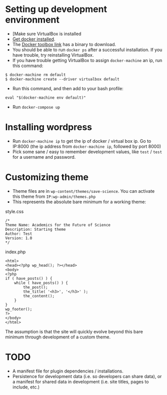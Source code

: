 # Setting up development environment

- [Make sure VirtualBox is installed
- [Get docker installed](https://docs.docker.com/engine/installation/).
- The [Docker toolbox link](https://www.docker.com/products/docker-toolbox) has a binary to download.
- You should be able to run `docker ps` after a successful installation. If you have trouble, try reinstalling VirtualBox. 
- If you have trouble getting VirtualBox to assign `docker-machine` an ip, run this command:
```
$ docker-machine rm default
$ docker-machine create --driver virtualbox default
```
- Run this command, and then add to your bash profile: 
```
eval "$(docker-machine env default)"
```
- Run `docker-compose up`

# Installing wordpress

- Run `docker-machine ip` to get the ip of docker / virtual box ip. Go to IP:8000 (the ip address from `docker-machine ip`, followed by port 8000)
- Pick some sane / easy to remember development values, like `test` / `test` for a username and password.

# Customizing theme

- Theme files are in `wp-content/themes/save-science`. You can activate this theme from `IP:wp-admin/themes.php`
- This represents the absolute bare minimum for a working theme:

style.css
```
/*   
Theme Name: Academics for the Future of Science
Description: Starting theme
Author: Test
Version: 1.0
*/
```

index.php
```
<html>
<head><?php wp_head(); ?></head>
<body>
<?php
if ( have_posts() ) {
    while ( have_posts() ) {
        the_post();
        the_title( '<h3>', '</h3>' );
        the_content();
    }
}
wp_footer();
?>
</body>
</html>
```

The assumption is that the site will quickly evolve beyond this bare minimum through development of a custom theme.

# TODO

- A manifest file for plugin dependencies / installations.
- Persistence for development data (i.e. so developers can share data), or a manifest for shared data in development (i.e. site titles, pages to include, etc.)
